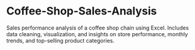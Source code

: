 # Coffee-Shop-Sales-Analysis
Sales performance analysis of a coffee shop chain using Excel. Includes data cleaning, visualization, and insights on store performance, monthly trends, and top-selling product categories.
